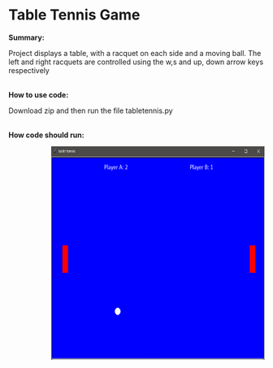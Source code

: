 # Table Tennis Game
<b>Summary:</b>
<p>Project displays a table, with a racquet on each side and a moving ball. The left and right racquets are controlled using the w,s and up, down arrow keys respectively</p>
<br>
<b>How to use code:</b>
<br>
<p>Download zip and then run the file tabletennis.py</p>
<br>
<b>How code should run:</b>
<br>
<p><img src="TT.png" style="float:right;width:420px;height:420px;"></p>
